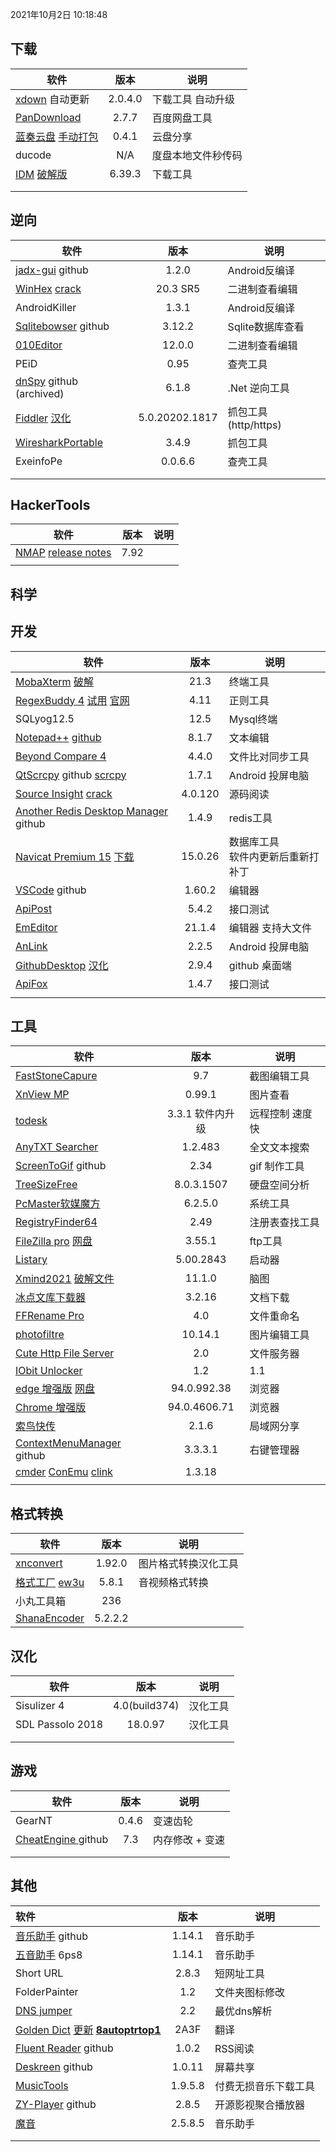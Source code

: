 2021年10月2日 10:18:48

## 下载

| 软件                                                      |  版本   | 说明             |
| --------------------------------------------------------- | :-----: | ------------------ |
| [xdown](https://xdown.org) 自动更新                       | 2.0.4.0 | 下载工具  自动升级 |
| [PanDownload]() |  2.7.7  | 百度网盘工具       |
| [蓝奏云盘](https://github.com/rachpt/lanzou-gui) [手动打包](https://github.com/Leon406/lanzou-gui) |  0.4.1  | 云盘分享           |
| ducode                                                    |   N/A   | 度盘本地文件秒传码    |
| [IDM](http://www.internetdownloadmanager.com/news.html) [破解版](https://pan.lanzoux.com/b0f1997eb#) | 6.39.3 | 下载工具           |
|  |  |                    |
|                                                           |         |                    |



## 逆向

| 软件                                                         |      版本      | 说明               |
| ------------------------------------------------------------ | :------------: | -------------------- |
| [jadx-gui](https://github.com/skylot/jadx/releases)   github |     1.2.0      | Android反编译        |
| [WinHex](http://www.x-ways.net/winhex/) [crack](https://pan.lanzoux.com/b0f1bltdg) |      20.3 SR5      | 二进制查看编辑       |
| AndroidKiller                                                |     1.3.1      | Android反编译        |
| [Sqlitebowser](https://github.com/sqlitebrowser/sqlitebrowser/releases)  github |     3.12.2     | Sqlite数据库查看     |
| [010Editor](https://www.sweetscape.com/010editor/)           |     12.0.0     | 二进制查看编辑       |
| PEiD                                                         |      0.95      | 查壳工具             |
| [dnSpy](https://github.com/0xd4d/dnSpy)  github (archived)  |     6.1.8      | .Net 逆向工具        |
| [Fiddler](https://www.telerik.com/fiddler) [汉化](https://github.com/gabrielxvx/zh-fiddler) | 5.0.20202.1817 | 抓包工具(http/https) |
| [WiresharkPortable](https://www.wireshark.org/download.html) |     3.4.9     | 抓包工具             |
| ExeinfoPe | 0.0.6.6 | 查壳工具 |
|  |  |  |
|  |  |  |

## HackerTools

| 软件                                                         | 版本 | 说明 |
| ------------------------------------------------------------ | :--: | ---- |
| [NMAP](https://nmap.org/dist/?C=M&O=D) [release notes](https://nmap.org/changelog.html) | 7.92 |      |
|                                                              |      |      |

## 科学



## 开发

| 软件                                                         |  版本   | 说明                                |
| ------------------------------------------------------------ | :-----: | ------------------------------------- |
| [MobaXterm](https://mobaxterm.mobatek.net/download-home-edition.html)   [破解](https://github.com/nszy007/MobaXterm-keygen) |  21.3   | 终端工具                              |
| [RegexBuddy 4](https://www.lanzoux.com/i3e43nc)   [试用](http://download.jgsoft.com/buddy/SetupRegexBuddyDemo.exe)  [官网](https://www.regexbuddy.com/download.html) |  4.11   | 正则工具                              |
| SQLyog12.5                                                   |  12.5   | Mysql终端                             |
| [Notepad++](https://notepad-plus-plus.org/downloads/)  [github](https://github.com/notepad-plus-plus/notepad-plus-plus) |  8.1.7  | 文本编辑                              |
| [Beyond Compare 4](http://www.scootersoftware.com)           |  4.4.0  | 文件比对同步工具                      |
| [QtScrcpy](https://github.com/barry-ran/QtScrcpy) github  [scrcpy](https://github.com/Genymobile/scrcpy) |  1.7.1  | Android 投屏电脑                      |
| [Source Insight](https://www.sourceinsight.com/trial/)    [crack](https://www.52pojie.cn/thread-1138545-1-1.html) | 4.0.120 | 源码阅读                              |
| [Another Redis Desktop Manager](https://github.com/qishibo/AnotherRedisDesktopManager/releases) github |  1.4.9  | redis工具                             |
| [Navicat Premium 15](http://www.navicat.com.cn/products/navicat-premium-release-note) [下载](http://download.navicat.com.cn/download/navicat150_premium_cs_x64.exe) | 15.0.26 | 数据库工具 <br>软件内更新后重新打补丁 |
| [VSCode](https://github.com/microsoft/vscode) github         | 1.60.2 | 编辑器                                |
| [ApiPost](https://www.apipost.cn/download.html)              |  5.4.2  | 接口测试                              |
| [EmEditor](https://support.emeditor.com/en/downloads)        |  21.1.4  | 编辑器 支持大文件                     |
| [AnLink](https://anl.ink/changelog)                          |  2.2.5  | Android 投屏电脑                      |
| [GithubDesktop](https://desktop.github.com/release-notes/)  [汉化](https://pan.lanzoux.com/b06mtfjkh) |  2.9.4  | github 桌面端                         |
| [ApiFox](https://www.apifox.cn/help/app/changelog/)          |  1.4.7  | 接口测试                              |
|                                                              |         |                                       |



## 工具

| 软件                                                         |          版本          | 说明          |
| ------------------------------------------------------------ | :--------------------: | --------------- |
| [FastStoneCapure](http://www.faststone.org/)                 |          9.7          | 截图编辑工具    |
| [XnView MP](https://www.xnview.com/en/xnviewmp/)             |         0.99.1         | 图片查看        |
| [todesk](https://www.todesk.com/download.html)               | 3.3.1 软件内升级 | 远程控制 速度快 |
| [AnyTXT Searcher](https://anytxt.net/download/)              |        1.2.483        | 全文文本搜索    |
| [ScreenToGif](https://github.com/NickeManarin/ScreenToGif/releases) github |         2.34         | gif 制作工具    |
| [TreeSizeFree](https://www.jam-software.com/treesize_free)   |       8.0.3.1507       | 硬盘空间分析    |
| [PcMaster软媒魔方](https://mofang.ruanmei.com/?f=pcmaster)   |        6.2.5.0         | 系统工具        |
| [RegistryFinder64](https://registry-finder.com/)             |          2.49          | 注册表查找工具  |
| [FileZilla pro](https://www.filezilla.cn/)  [网盘](https://www.lanzouX.com/b00z9jgni) |         3.55.1         | ftp工具         |
| [Listary](https://www.listary.com/)                          |       5.00.2843        | 启动器          |
| [Xmind2021](https://www.xmind.cn/xmind2020/) [破解文件](https://pan.lanzoux.com/b0f1fqazi#) |         11.1.0         | 脑图            |
| [冰点文库下载器](http://www.bingdian001.com/?p=30)           |         3.2.16         | 文档下载        |
| [FFRename Pro](http://www.ffhome.com/works/1406.html)        |          4.0           | 文件重命名      |
| [photofiltre](http://www.photofiltre.com/)                   |        10.14.1         | 图片编辑工具    |
| [Cute Http File Server ](http://iscute.cn/chfs)             |          2.0           | 文件服务器      |
| [IObit Unlocker]( https://www.iobit.com/en/iobit-unlocker.php) | 1.2 | 1.1 |
| [edge 增强版](https://shuax.com/project/edge/)  [网盘](https://assets.shuax.com/) |      94.0.992.38      | 浏览器          |
| [Chrome 增强版](https://shuax.com/project/chrome/) |      94.0.4606.71      | 浏览器          |
| [索鸟快传](http://www.suoniao.com/kuaichuan)                 |         2.1.6         | 局域网分享      |
| [ContextMenuManager](https://github.com/BluePointLilac/ContextMenuManager/releases)  github |          3.3.3.1          | 右键管理器      |
| [cmder](https://github.com/cmderdev/cmder/releases)  [ConEmu](https://github.com/Maximus5/ConEmu) [clink](https://github.com/chrisant996/clink/releases) | 1.3.18 |  |
|  |  |  |



## 格式转换

| 软件                                                         |  版本   | 说明                 |
| ------------------------------------------------------------ | :-----: | -------------------- |
| [xnconvert](https://www.xnview.com/en/xnconvert/#downloads)  | 1.92.0  | 图片格式转换汉化工具 |
| [格式工厂](http://www.pcfreetime.com/formatfactory/CN/index.html) [ew3u](https://pan.lanzoux.com/b06llfb9e) |  5.8.1  | 音视频格式转换       |
| 小丸工具箱                                                   |   236   |                      |
| [ShanaEncoder](https://shana.pe.kr/)                         | 5.2.2.2 |                      |



## **汉化**

| 软件             |     版本      | 说明     |
| ---------------- | :-----------: | -------- |
| Sisulizer 4      | 4.0(build374) | 汉化工具 |
| SDL Passolo 2018 |    18.0.97    | 汉化工具 |
|                  |               |          |
|                  |               |          |



## 游戏

| 软件                                                         | 版本  | 说明            |
| ------------------------------------------------------------ | :---: | --------------- |
| GearNT                                                       | 0.4.6 | 变速齿轮        |
| [CheatEngine ](https://github.com/cheat-engine/cheat-engine/releases)  github |  7.3  | 内存修改 + 变速 |
|                                                              |       |                 |
|                                                              |       |                 |



## 其他

| 软件                                                         |  版本   | 说明                 |
| :----------------------------------------------------------- | :-----: | -------------------- |
| [音乐助手](https://github.com/lyswhut/lx-music-desktop)  github | 1.14.1  | 音乐助手             |
| [五音助手](https://www.lanzoui.com/b00o23ssb#6ps8) 6ps8      | 1.14.1  | 音乐助手             |
| Short URL                                                    |  2.8.3  | 短网址工具           |
| FolderPainter                                                |   1.2   | 文件夹图标修改       |
| [DNS jumper](https://www.sordum.org/)                        |   2.2   | 最优dns解析          |
| [Golden Dict](https://www.autoptr.top/gdocr/GoldenDict-OCR-Deployment/)  [更新](https://autoptr.top/gdocr/GoldenDict-OCR-Changelog/)    [**8autoptrtop1**](http://files.autoptr.top/d/31968491-43314173-bda923) |  2A3F   | 翻译                 |
| [Fluent Reader](https://github.com/yang991178/fluent-reader/releases/) github |  1.0.2  | RSS阅读              |
| [Deskreen](https://github.com/pavlobu/deskreen/releases/) github | 1.0.11  | 屏幕共享             |
| [MusicTools](https://tool.yijingying.com/musictools/)        | 1.9.5.8 | 付费无损音乐下载工具 |
| [ZY-Player](https://github.com/cuiocean/ZY-Player/releases/) github |  2.8.5  | 开源影视聚合播放器   |
| [魔音](http://www.huanghunxiao.com/)                         | 2.5.8.5 | 音乐助手             |
|                                                              |         |                      |
|                                                              |         |                      |







